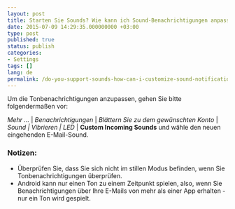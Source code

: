 ```yaml
---
layout: post
title: Starten Sie Sounds? Wie kann ich Sound-Benachrichtigungen anpassen?
date: 2015-07-09 14:29:35.000000000 +03:00
type: post
published: true
status: publish
categories:
- Settings
tags: []
lang: de
permalink: /do-you-support-sounds-how-can-i-customize-sound-notifications/
---
```


Um die Tonbenachrichtigungen anzupassen, gehen Sie bitte folgendermaßen vor:

*Mehr ...* \| *Benachrichtigungen* \| *Blättern Sie zu dem gewünschten Konto* \| *Sound \| Vibrieren \| LED* \| **Custom Incoming Sounds** und wähle den neuen eingehenden E-Mail-Sound.

### Notizen:

* Überprüfen Sie, dass Sie sich nicht im stillen Modus befinden, wenn Sie Tonbenachrichtigungen überprüfen.
* Android kann nur einen Ton zu einem Zeitpunkt spielen, also, wenn Sie Benachrichtigungen über Ihre E-Mails von mehr als einer App erhalten - nur ein Ton wird gespielt.
